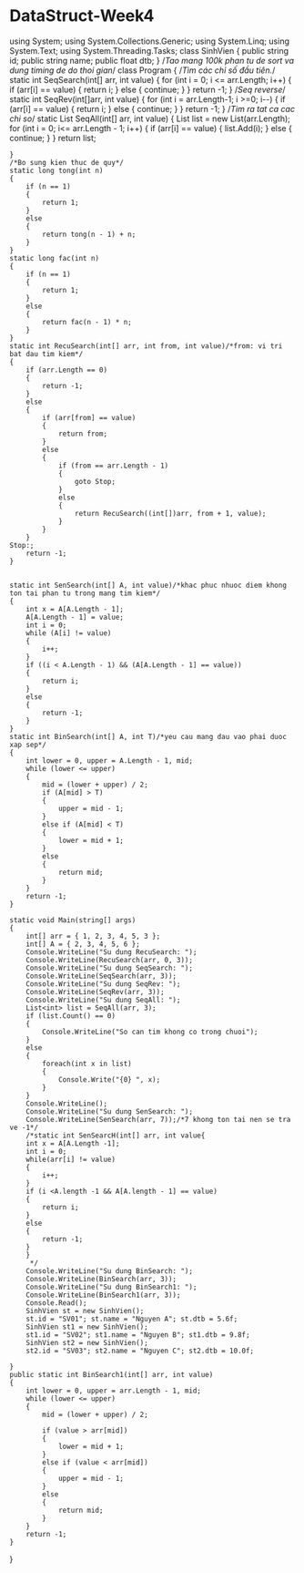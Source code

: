 # DataStruct-Week4
using System;
using System.Collections.Generic;
using System.Linq;
using System.Text;
using System.Threading.Tasks;
class SinhVien
{
    public string id;
    public string name;
    public float dtb;
}
/*Tao mang 100k phan tu de sort va dung timing de do thoi gian*/
class Program
{
    /*Tìm các chỉ số đầu tiên.*/
    static int SeqSearch(int[] arr, int value)
    {
        for (int i = 0; i <= arr.Length; i++)
        {
            if (arr[i] == value)
            {
                return i;
            }
            else
            {
                continue;
            }
        }
        return -1;
    }
    /*Seq reverse*/
    static int SeqRev(int[]arr, int value)
    {
        for (int i = arr.Length-1; i >=0; i--)
        {
            if (arr[i] == value)
            {
                return i;
            }
            else
            {
                continue;
            }
        }
        return -1;
    }
    /*Tim ra tat ca cac chi so*/
    static List<int> SeqAll(int[] arr, int value)
    {
        List<int> list = new List<int>(arr.Length);
        for (int i = 0; i<= arr.Length - 1; i++)
        {
            if (arr[i] == value)
            {
                list.Add(i);
            }
            else
            {
                continue;
            }
        }
        return list;
        
    }
    /*Bo sung kien thuc de quy*/
    static long tong(int n)
    {
        if (n == 1)
        {
            return 1;
        }
        else
        {
            return tong(n - 1) + n;
        }
    }
    static long fac(int n)
    {
        if (n == 1)
        {
            return 1;
        }
        else
        {
            return fac(n - 1) * n;
        }
    }
    static int RecuSearch(int[] arr, int from, int value)/*from: vi tri bat dau tim kiem*/
    {
        if (arr.Length == 0)
        {
            return -1;
        }
        else
        {
            if (arr[from] == value)
            {
                return from;
            }
            else
            {
                if (from == arr.Length - 1)
                {
                    goto Stop;
                }
                else
                {
                    return RecuSearch((int[])arr, from + 1, value);
                }
            }
        }
    Stop:;
        return -1;
    }


    static int SenSearch(int[] A, int value)/*khac phuc nhuoc diem khong ton tai phan tu trong mang tim kiem*/
    {
        int x = A[A.Length - 1];
        A[A.Length - 1] = value;
        int i = 0;
        while (A[i] != value)
        {
            i++;
        }
        if ((i < A.Length - 1) && (A[A.Length - 1] == value))
        {
            return i;
        }
        else
        {
            return -1;
        }
    }
    static int BinSearch(int[] A, int T)/*yeu cau mang dau vao phai duoc xap sep*/
    {
        int lower = 0, upper = A.Length - 1, mid;
        while (lower <= upper)
        {
            mid = (lower + upper) / 2;
            if (A[mid] > T)
            {
                upper = mid - 1;
            }
            else if (A[mid] < T)
            {
                lower = mid + 1;
            }
            else
            {
                return mid;
            }
        }
        return -1;
    }

    static void Main(string[] args)
    {
        int[] arr = { 1, 2, 3, 4, 5, 3 };
        int[] A = { 2, 3, 4, 5, 6 };
        Console.WriteLine("Su dung RecuSearch: ");
        Console.WriteLine(RecuSearch(arr, 0, 3));
        Console.WriteLine("Su dung SeqSearch: ");
        Console.WriteLine(SeqSearch(arr, 3));
        Console.WriteLine("Su dung SeqRev: ");
        Console.WriteLine(SeqRev(arr, 3));
        Console.WriteLine("Su dung SeqAll: ");
        List<int> list = SeqAll(arr, 3);
        if (list.Count() == 0)
        {
            Console.WriteLine("So can tim khong co trong chuoi");
        }
        else
        {
            foreach(int x in list)
            {
                Console.Write("{0} ", x);
            }
        }
        Console.WriteLine();
        Console.WriteLine("Su dung SenSearch: ");
        Console.WriteLine(SenSearch(arr, 7));/*7 khong ton tai nen se tra ve -1*/
        /*static int SenSearcH(int[] arr, int value{
        int x = A[A.Length -1];
        int i = 0;
        while(arr[i] != value)
        {
            i++;
        }
        if (i <A.length -1 && A[A.length - 1] == value)
        {
            return i;
        } 
        else
        {
            return -1;
        }
        }
         */
        Console.WriteLine("Su dung BinSearch: ");
        Console.WriteLine(BinSearch(arr, 3));
        Console.WriteLine("Su dung BinSearch1: ");
        Console.WriteLine(BinSearch1(arr, 3));
        Console.Read();
        SinhVien st = new SinhVien();
        st.id = "SV01"; st.name = "Nguyen A"; st.dtb = 5.6f;
        SinhVien st1 = new SinhVien();
        st1.id = "SV02"; st1.name = "Nguyen B"; st1.dtb = 9.8f;
        SinhVien st2 = new SinhVien();
        st2.id = "SV03"; st2.name = "Nguyen C"; st2.dtb = 10.0f;

    }
    public static int BinSearch1(int[] arr, int value)
    {
        int lower = 0, upper = arr.Length - 1, mid;
        while (lower <= upper)
        {
            mid = (lower + upper) / 2;

            if (value > arr[mid])
            {
                lower = mid + 1;
            }
            else if (value < arr[mid])
            {
                upper = mid - 1;
            }
            else 
            {
                return mid;
            }
        }
        return -1;
    }
}

